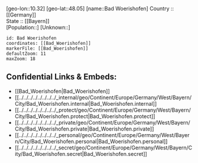 ﻿---
location: [48.05,10.32] 
mapzoom: [7,12] 
mapmarker: city 
type: City
tags:
- geo/City


SpocWebEntityId: 28975
isDeleted: false
confidential: public

---
[geo-lon::10.32] 
[geo-lat::48.05] 
[name::Bad Woerishofen] 
Country :: [[Germany]]  
State :: [[Bayern]]  
[Population::] 
[Unknown::] 


```leaflet
id: Bad Woerishofen
coordinates: [[Bad_Woerishofen]] 
markerFile: [[Bad_Woerishofen]] 
defaultZoom: 11 
maxZoom: 18
```


## Confidential Links & Embeds: 
- [[Bad_Woerishofen|Bad_Woerishofen]]  
- [[../../../../../../../../_internal/geo/Continent/Europe/Germany/West/Bayern/City/Bad_Woerishofen.internal|Bad_Woerishofen.internal]] 
- [[../../../../../../../../_protect/geo/Continent/Europe/Germany/West/Bayern/City/Bad_Woerishofen.protect|Bad_Woerishofen.protect]] 
- [[../../../../../../../../_private/geo/Continent/Europe/Germany/West/Bayern/City/Bad_Woerishofen.private|Bad_Woerishofen.private]] 
- [[../../../../../../../../_personal/geo/Continent/Europe/Germany/West/Bayern/City/Bad_Woerishofen.personal|Bad_Woerishofen.personal]] 
- [[../../../../../../../../_secret/geo/Continent/Europe/Germany/West/Bayern/City/Bad_Woerishofen.secret|Bad_Woerishofen.secret]] 
